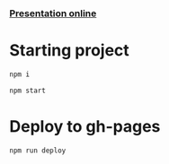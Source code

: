 ### [Presentation online](https://shospodarets.github.io/whats-new-in-chrome-devtools/)

# Starting project

```bash
npm i

npm start
```

# Deploy to gh-pages

```bash
npm run deploy
```
